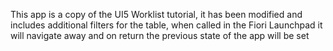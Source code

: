 This app is a copy of the UI5 Worklist tutorial, it has been modified and includes additional filters for the table, when called in the Fiori Launchpad it will navigate away and on return the previous state of the app will be set 